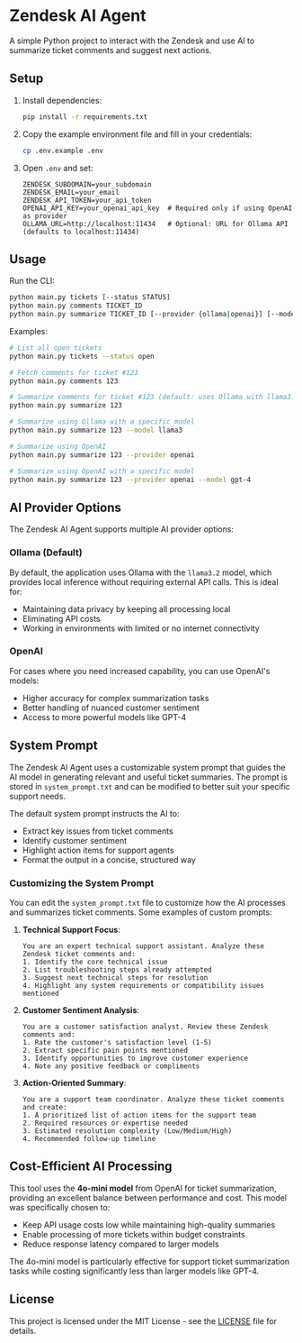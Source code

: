 # Zendesk AI Agent

A simple Python project to interact with the Zendesk and use AI to summarize ticket comments and suggest next actions.

## Setup

1. Install dependencies:

   ```bash
   pip install -r requirements.txt
   ```

2. Copy the example environment file and fill in your credentials:

   ```bash
   cp .env.example .env
   ```

3. Open `.env` and set:

   ```dotenv
   ZENDESK_SUBDOMAIN=your_subdomain
   ZENDESK_EMAIL=your_email
   ZENDESK_API_TOKEN=your_api_token
   OPENAI_API_KEY=your_openai_api_key  # Required only if using OpenAI as provider
   OLLAMA_URL=http://localhost:11434   # Optional: URL for Ollama API (defaults to localhost:11434)
   ```

## Usage

Run the CLI:

```bash
python main.py tickets [--status STATUS]
python main.py comments TICKET_ID
python main.py summarize TICKET_ID [--provider {ollama|openai}] [--model MODEL_NAME]
```

Examples:

```bash
# List all open tickets
python main.py tickets --status open

# Fetch comments for ticket #123
python main.py comments 123

# Summarize comments for ticket #123 (default: uses Ollama with llama3.2)
python main.py summarize 123

# Summarize using Ollama with a specific model
python main.py summarize 123 --model llama3

# Summarize using OpenAI
python main.py summarize 123 --provider openai

# Summarize using OpenAI with a specific model
python main.py summarize 123 --provider openai --model gpt-4
```

## AI Provider Options

The Zendesk AI Agent supports multiple AI provider options:

### Ollama (Default)

By default, the application uses Ollama with the `llama3.2` model, which provides local inference without requiring external API calls. This is ideal for:

- Maintaining data privacy by keeping all processing local
- Eliminating API costs
- Working in environments with limited or no internet connectivity

### OpenAI

For cases where you need increased capability, you can use OpenAI's models:

- Higher accuracy for complex summarization tasks
- Better handling of nuanced customer sentiment
- Access to more powerful models like GPT-4

## System Prompt

The Zendesk AI Agent uses a customizable system prompt that guides the AI model in generating relevant and useful ticket summaries. The prompt is stored in `system_prompt.txt` and can be modified to better suit your specific support needs.

The default system prompt instructs the AI to:

- Extract key issues from ticket comments
- Identify customer sentiment
- Highlight action items for support agents
- Format the output in a concise, structured way

### Customizing the System Prompt

You can edit the `system_prompt.txt` file to customize how the AI processes and summarizes ticket comments. Some examples of custom prompts:

1. **Technical Support Focus**:

   ```plaintext
   You are an expert technical support assistant. Analyze these Zendesk ticket comments and:
   1. Identify the core technical issue
   2. List troubleshooting steps already attempted
   3. Suggest next technical steps for resolution
   4. Highlight any system requirements or compatibility issues mentioned
   ```

2. **Customer Sentiment Analysis**:

   ```plaintext
   You are a customer satisfaction analyst. Review these Zendesk comments and:
   1. Rate the customer's satisfaction level (1-5)
   2. Extract specific pain points mentioned
   3. Identify opportunities to improve customer experience
   4. Note any positive feedback or compliments
   ```

3. **Action-Oriented Summary**:

   ```plaintext
   You are a support team coordinator. Analyze these ticket comments and create:
   1. A prioritized list of action items for the support team
   2. Required resources or expertise needed
   3. Estimated resolution complexity (Low/Medium/High)
   4. Recommended follow-up timeline
   ```

## Cost-Efficient AI Processing

This tool uses the **4o-mini model** from OpenAI for ticket summarization, providing an excellent balance between performance and cost. This model was specifically chosen to:

- Keep API usage costs low while maintaining high-quality summaries
- Enable processing of more tickets within budget constraints
- Reduce response latency compared to larger models

The 4o-mini model is particularly effective for support ticket summarization tasks while costing significantly less than larger models like GPT-4.

## License

This project is licensed under the MIT License - see the [LICENSE](LICENSE) file for details.
